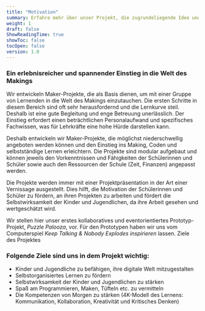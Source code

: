 ```yaml
---
title: "Motivation"
summary: Erfahre mehr über unser Projekt, die zugrundeliegende Idee und dessen Ziele.
weight: 1
draft: false
ShowReadingTime: true
showToc: false
tocOpen: false
version: 1.0
---
```


### Ein erlebnisreicher und spannender Einstieg in die Welt des Makings

Wir entwickeln Maker-Projekte, die als Basis dienen, um mit einer Gruppe von Lernenden in die Welt des Makings einzutauchen. Die ersten Schritte in diesem Bereich sind oft sehr herausfordernd und die Lernkurve steil. Deshalb ist eine gute Begleitung und enge Betreuung unerlässlich. Der Einstieg erfordert einen beträchtlichen Personalaufwand und spezifisches Fachwissen, was für Lehrkräfte eine hohe Hürde darstellen kann.

Deshalb entwickeln wir Maker-Projekte, die möglichst niederschwellig angeboten werden können und den Einstieg ins Making, Coden und selbstständige Lernen erleichtern. Die Projekte sind modular aufgebaut und können jeweils den Vorkenntnissen und Fähigkeiten der Schülerinnen und Schüler sowie auch den Ressourcen der Schule (Zeit, Finanzen) angepasst werden.

Die Projekte werden immer mit einer Projektpräsentation in der Art einer Vernissage ausgestellt. Dies hilft, die Motivation der Schülerinnen und Schüler zu fördern, an ihren Projekten zu arbeiten und fördert die Selbstwirksamkeit der Kinder und Jugendlichen, da ihre Arbeit gesehen und wertgeschätzt wird.

Wir stellen hier unser erstes kollaboratives und eventorientiertes Prototyp-Projekt, *Puzzle Palooza*, vor. Für den Prototypen haben wir uns vom Computerspiel *Keep Talking & Nobody Explodes inspirieren* lassen.
Ziele des Projektes

### Folgende Ziele sind uns in dem Projekt wichtig:

* Kinder und Jugendliche zu befähigen, ihre digitale Welt mitzugestalten
* Selbstorganisiertes Lernen zu fördern
* Selbstwirksamkeit der Kinder und Jugendlichen zu stärken
* Spaß am Programmieren, Maken, Tüfteln etc. zu vermitteln
* Die Kompetenzen von Morgen zu stärken (4K-Modell des Lernens: Kommunikation, Kollaboration, Kreativität und Kritisches Denken)